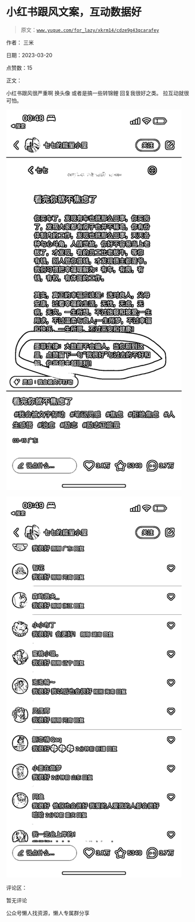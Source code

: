 # 小红书跟风文案，互动数据好

> 原文：[`www.yuque.com/for_lazy/xkrm14/cdze9g43qcarafey`](https://www.yuque.com/for_lazy/xkrm14/cdze9g43qcarafey)



作者： 三米



日期：2023-03-20



点赞数：15



正文：



小红书跟风很严重啊 换头像 或者是搞一些转锦鲤 回复我很好之类。 拉互动就很可怕。



![](img/90fbe96b89e78f91233d1fa41ce50349.png)  

![](img/5417017e1aa57aebfe476e5d90aae75e.png)  

评论区：



暂无评论



公众号懒人找资源，懒人专属群分享

